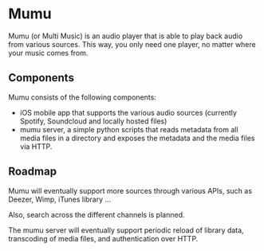 Mumu
==========

Mumu (or Multi Music) is an audio player that is able to play back audio from various sources. This way, you only need one player, no matter where your music comes from.

Components
----------

Mumu consists of the following components:

- iOS mobile app that supports the various audio sources (currently Spotify, Soundcloud and locally hosted files) 
- mumu server, a simple python scripts that reads metadata from all media files in a directory and exposes the metadata and the media files via HTTP. 

Roadmap
-------

Mumu will eventually support more sources through various APIs, such as Deezer, Wimp, iTunes library ...

Also, search across the different channels is planned.

The mumu server will eventually support periodic reload of library data, transcoding of media files, and authentication over HTTP.





